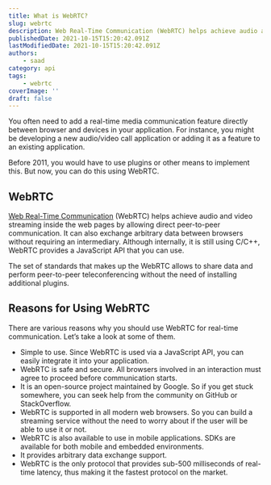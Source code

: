 ```yaml
---
title: What is WebRTC?
slug: webrtc
description: Web Real-Time Communication (WebRTC) helps achieve audio and video streaming inside the web pages by allowing direct peer-to-peer communication.
publishedDate: 2021-10-15T15:20:42.091Z
lastModifiedDate: 2021-10-15T15:20:42.091Z
authors:
    - saad
category: api
tags:
    - webrtc
coverImage: ''
draft: false
---
```


<Lead>
You often need to add a real-time media communication feature directly between browser and devices in your application. For instance, you might be developing a new audio/video call application or adding it as a feature to an existing application.
</Lead>

Before 2011, you would have to use plugins or other means to implement this. But now, you can do this using WebRTC.

## WebRTC

[Web Real-Time Communication](https://webrtc.org/) (WebRTC) helps achieve audio and video streaming inside the web pages by allowing direct peer-to-peer communication. It can also exchange arbitrary data between browsers without requiring an intermediary. Although internally, it is still using C/C++, WebRTC provides a JavaScript API that you can use.

The set of standards that makes up the WebRTC allows to share data and perform peer-to-peer teleconferencing without the need of installing additional plugins.

## Reasons for Using WebRTC

There are various reasons why you should use WebRTC for real-time communication. Let’s take a look at some of them.

- Simple to use. Since WebRTC is used via a JavaScript API, you can easily integrate it into your application.
- WebRTC is safe and secure. All browsers involved in an interaction must agree to proceed before communication starts.
- It is an open-source project maintained by Google. So if you get stuck somewhere, you can seek help from the community on GitHub or StackOverflow.
- WebRTC is supported in all modern web browsers. So you can build a streaming service without the need to worry about if the user will be able to use it or not.
- WebRTC is also available to use in mobile applications. SDKs are available for both mobile and embedded environments.
- It provides arbitrary data exchange support.
- WebRTC is the only protocol that provides sub-500 milliseconds of real-time latency, thus making it the fastest protocol on the market.
